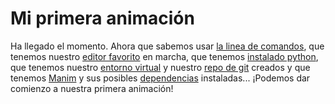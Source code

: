 # Mi primera animación

Ha llegado el momento. Ahora que sabemos usar [la linea de comandos](../first_steps/command_line.md), que tenemos nuestro [editor favorito](../first_steps/code_editors.md) en marcha, que tenemos [instalado python](../first_steps/installing_python.md), que tenemos nuestro [entorno virtual](../first_steps/virtualenvirontments.md) y nuestro [repo de git](../first_steps/intro_to_git.md) creados y que tenemos [Manim](../first_steps/manim_installation.md) y sus posibles [dependencias](../first_steps/other_dependencies.md) instaladas... ¡Podemos dar comienzo a nuestra primera animación! 

